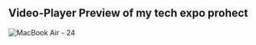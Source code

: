 ## Video-Player Preview of my tech expo prohect
![MacBook Air - 24](https://github.com/user-attachments/assets/fdb0d735-c21c-4ae8-89fa-4bb03a17227e)



